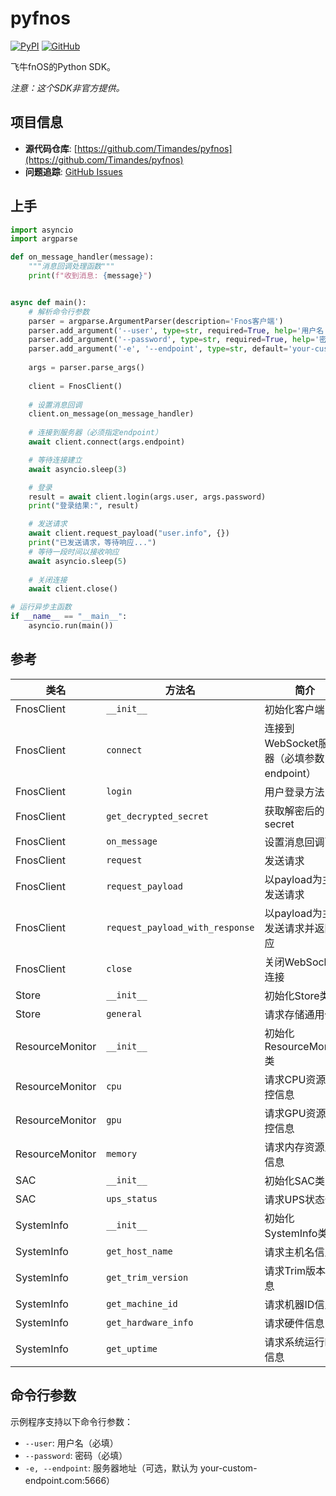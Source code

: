 # pyfnos

[![PyPI](https://img.shields.io/pypi/v/fnos)](https://pypi.org/project/fnos/)
[![GitHub](https://img.shields.io/github/license/Timandes/pyfnos)](https://github.com/Timandes/pyfnos)

飞牛fnOS的Python SDK。

*注意：这个SDK非官方提供。*

## 项目信息

- **源代码仓库**: [https://github.com/Timandes/pyfnos](https://github.com/Timandes/pyfnos)
- **问题追踪**: [GitHub Issues](https://github.com/Timandes/pyfnos/issues)

## 上手

```python
import asyncio
import argparse

def on_message_handler(message):
    """消息回调处理函数"""
    print(f"收到消息: {message}")


async def main():
    # 解析命令行参数
    parser = argparse.ArgumentParser(description='Fnos客户端')
    parser.add_argument('--user', type=str, required=True, help='用户名')
    parser.add_argument('--password', type=str, required=True, help='密码')
    parser.add_argument('-e', '--endpoint', type=str, default='your-custom-endpoint.com:5666', help='服务器地址 (默认: your-custom-endpoint.com:5666)')
    
    args = parser.parse_args()
    
    client = FnosClient()
    
    # 设置消息回调
    client.on_message(on_message_handler)
    
    # 连接到服务器（必须指定endpoint）
    await client.connect(args.endpoint)

    # 等待连接建立
    await asyncio.sleep(3)

    # 登录
    result = await client.login(args.user, args.password)
    print("登录结果:", result)

    # 发送请求
    await client.request_payload("user.info", {})
    print("已发送请求，等待响应...")
    # 等待一段时间以接收响应
    await asyncio.sleep(5)
    
    # 关闭连接
    await client.close()

# 运行异步主函数
if __name__ == "__main__":
    asyncio.run(main())
```

## 参考

| 类名 | 方法名 | 简介 |
| ---- | ---- | ---- |
| FnosClient | `__init__` | 初始化客户端 |
| FnosClient | `connect` | 连接到WebSocket服务器（必填参数：endpoint） |
| FnosClient | `login` | 用户登录方法 |
| FnosClient | `get_decrypted_secret` | 获取解密后的secret |
| FnosClient | `on_message` | 设置消息回调函数 |
| FnosClient | `request` | 发送请求 |
| FnosClient | `request_payload` | 以payload为主体发送请求 |
| FnosClient | `request_payload_with_response` | 以payload为主体发送请求并返回响应 |
| FnosClient | `close` | 关闭WebSocket连接 |
| Store | `__init__` | 初始化Store类 |
| Store | `general` | 请求存储通用信息 |
| ResourceMonitor | `__init__` | 初始化ResourceMonitor类 |
| ResourceMonitor | `cpu` | 请求CPU资源监控信息 |
| ResourceMonitor | `gpu` | 请求GPU资源监控信息 |
| ResourceMonitor | `memory` | 请求内存资源监控信息 |
| SAC | `__init__` | 初始化SAC类 |
| SAC | `ups_status` | 请求UPS状态信息 |
| SystemInfo | `__init__` | 初始化SystemInfo类 |
| SystemInfo | `get_host_name` | 请求主机名信息 |
| SystemInfo | `get_trim_version` | 请求Trim版本信息 |
| SystemInfo | `get_machine_id` | 请求机器ID信息 |
| SystemInfo | `get_hardware_info` | 请求硬件信息 |
| SystemInfo | `get_uptime` | 请求系统运行时间信息 |

## 命令行参数

示例程序支持以下命令行参数：

- `--user`: 用户名（必填）
- `--password`: 密码（必填）
- `-e, --endpoint`: 服务器地址（可选，默认为 your-custom-endpoint.com:5666）
